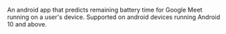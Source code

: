 An android app that predicts remaining battery time for Google Meet running on a user's device. Supported on android devices running Android 10 and above.  
